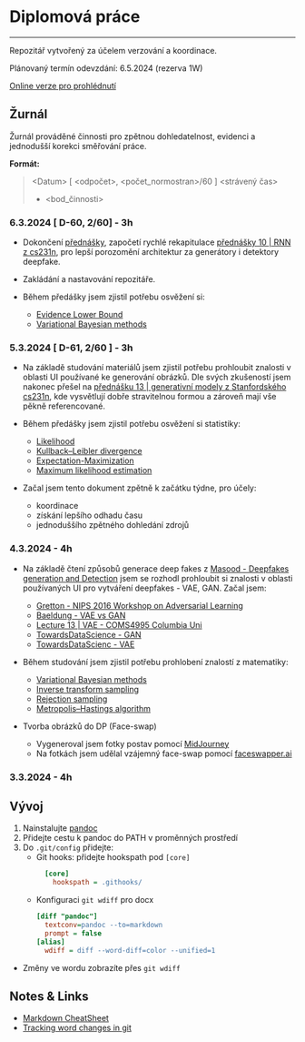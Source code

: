 # Diplomová práce
---

Repozitář vytvořený za účelem verzování a koordinace.

Plánovaný termín odevzdání: 6.5.2024 (rezerva 1W)

[Online verze pro prohlédnutí](master_thesis.rst)


## Žurnál

Žurnál prováděné činnosti pro zpětnou dohledatelnost, evidenci a jednodušší korekci směřování práce.

**Formát:**
> &lt;Datum&gt; [ &lt;odpočet&gt;, &lt;počet_normostran&gt;/60 ] &lt;strávený čas&gt; 
> - &lt;bod_činnosti&gt;

### 6.3.2024 [ D-60, 2/60] - 3h
- Dokončení [přednášky][1], započetí rychlé rekapitulace [přednášky 10 | RNN z cs231n](https://www.youtube.com/watch?v=6niqTuYFZLQ), pro lepší porozomění architektur za generátory i detektory deepfake.
- Zakládání a nastavování repozitáře.

- Během předášky jsem zjistil potřebu osvěžení si:
  - [Evidence Lower Bound](https://en.wikipedia.org/wiki/Evidence_lower_bound)
  - [Variational Bayesian methods](https://en.wikipedia.org/wiki/Variational_Bayesian_methods)

### 5.3.2024 [ D-61, 2/60 ] - 3h
- Na základě studování materiálů jsem zjistil potřebu prohloubit znalosti v oblasti UI používané ke generování obrázků. Dle svých zkušeností jsem nakonec přešel na [přednášku 13 | generativní modely z Stanfordského cs231n][1], kde vysvětlují dobře stravitelnou formou a zároveň mají vše pěkně referencované. 

- Během předášky jsem zjistil potřebu osvěžení si statistiky:
  - [Likelihood](https://en.wikipedia.org/wiki/Likelihood_function)
  - [Kullback–Leibler divergence](https://en.wikipedia.org/wiki/Kullback%E2%80%93Leibler_divergence)
  - [Expectation-Maximization](https://en.wikipedia.org/wiki/Expectation%E2%80%93maximization_algorithm)
  - [Maximum likelihood estimation](https://en.wikipedia.org/wiki/Maximum_likelihood_estimation)
  
- Začal jsem tento dokument zpětně k začátku týdne, pro účely:
  - koordinace
  - získání lepšího odhadu času
  - jednoduššího zpětného dohledání zdrojů  

### 4.3.2024 - 4h
- Na základě čtení způsobů generace deep fakes z [Masood - Deepfakes generation and Detection](https://link.springer.com/article/10.1007/s10489-022-03766-z) jsem se rozhodl prohloubit si znalosti v oblasti používaných UI pro vytváření deepfakes - VAE, GAN. Začal jsem:
  - [Gretton - NIPS 2016 Workshop on Adversarial Learning](https://www.gatsby.ucl.ac.uk/~gretton/papers/testing_workshop.pdf)
  - [Baeldung - VAE vs GAN](https://www.baeldung.com/cs/vae-vs-gan-image-generation)
  - [Lecture 13 | VAE - COMS4995 Columbia Uni](https://www.cs.columbia.edu/~zemel/Class/Nndl-2021/files/lec13.pdf)
  - [TowardsDataScience - GAN](https://towardsdatascience.com/understanding-generative-adversarial-networks-gans-cd6e4651a29)
  - [TowardsDataScienc - VAE](https://towardsdatascience.com/understanding-variational-autoencoders-vaes-f70510919f73?gi=84edd2db419d)

- Během studování jsem zjistil potřebu prohlobení znalostí z matematiky:
  - [Variational Bayesian methods](https://en.wikipedia.org/wiki/Variational_Bayesian_methods)
  - [Inverse transform sampling](https://en.wikipedia.org/wiki/Inverse_transform_sampling)
  - [Rejection sampling](https://en.wikipedia.org/wiki/Rejection_sampling)
  - [Metropolis–Hastings algorithm](https://en.wikipedia.org/wiki/Metropolis%E2%80%93Hastings_algorithm)

- Tvorba obrázků do DP (Face-swap)
  - Vygeneroval jsem fotky postav pomocí [MidJourney](https://www.midjourney.com/)
  - Na fotkách jsem udělal vzájemný face-swap pomocí [faceswapper.ai](https://faceswapper.ai)


### 3.3.2024 - 4h


## Vývoj
1. Nainstalujte [pandoc](https://github.com/jgm/pandoc)
2. Přidejte cestu k pandoc do PATH v proměnných prostředí
3. Do `.git/config` přidejte:
   - Git hooks: přidejte hookspath pod `[core]`
      ```ini
        [core]
          hookspath = .githooks/
      ```
   - Konfiguraci `git wdiff` pro docx
      ```ini
      [diff "pandoc"]
        textconv=pandoc --to=markdown
        prompt = false
      [alias]
        wdiff = diff --word-diff=color --unified=1
      ```
- Změny ve wordu zobrazíte přes `git wdiff`

## Notes & Links
- [Markdown CheatSheet](https://github.com/adam-p/markdown-here/wiki/Markdown-Cheatsheet)
- [Tracking word changes in git](https://olickel.com/tracking-word-documents-with-git)

[1]:https://www.youtube.com/watch?v=5WoItGTWV54